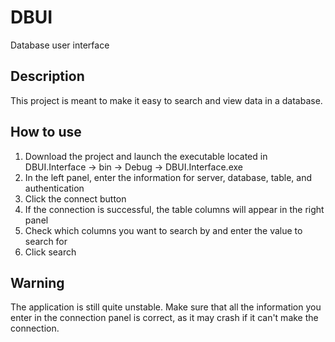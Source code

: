 # DBUI
Database user interface

<h2>Description</h2>
This project is meant to make it easy to search and view data in a database.

<h2>How to use</h2>
<ol>
<li>Download the project and launch the executable located in DBUI.Interface -> bin -> Debug -> DBUI.Interface.exe</li>
<li>In the left panel, enter the information for server, database, table, and authentication</li>
<li>Click the connect button</li>
<li>If the connection is successful, the table columns will appear in the right panel</li>
<li>Check which columns you want to search by and enter the value to search for</li>
<li>Click search</li>
</ol>

<h2>Warning</h2>
The application is still quite unstable. Make sure that all the information you enter in the connection panel is correct, as it may crash if it can't make the connection.

